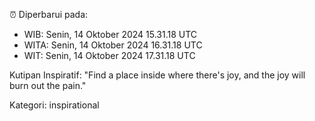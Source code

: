 ⏰ Diperbarui pada:
- WIB: Senin, 14 Oktober 2024 15.31.18 UTC
- WITA: Senin, 14 Oktober 2024 16.31.18 UTC
- WIT: Senin, 14 Oktober 2024 17.31.18 UTC

Kutipan Inspiratif:
"Find a place inside where there's joy, and the joy will burn out the pain."


Kategori: inspirational

